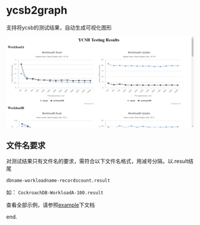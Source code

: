 # ycsb2graph

支持将ycsb的测试结果，自动生成可视化图形

![demo](example/demo.png)


## 文件名要求

对测试结果只有文件名的要求，需符合以下文件名格式，用减号分隔，以.result结尾

	dbname-workloadname-recordscount.result

如：
	``CockroachDB-WorkloadA-100.result``

查看全部示例，请参照[example](example)下文档

end.